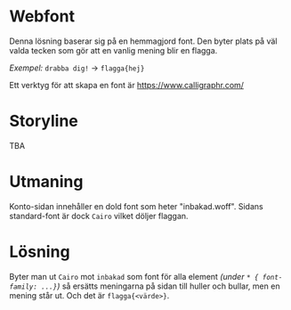 # Webfont

Denna lösning baserar sig på en hemmagjord font.
Den byter plats på väl valda tecken som gör att en vanlig mening blir en flagga.

*Exempel:*
`drabba dig!` -> `flagga{hej}`

Ett verktyg för att skapa en font är https://www.calligraphr.com/

# Storyline

TBA

# Utmaning

Konto-sidan innehåller en dold font som heter "inbakad.woff".
Sidans standard-font är dock `Cairo` vilket döljer flaggan.

# Lösning

Byter man ut `Cairo` mot `inbakad` som font för alla element *(under `* { font-family: ...}`)* så ersätts meningarna på sidan till huller och bullar, men en mening står ut.
Och det är `flagga{<värde>}`.
